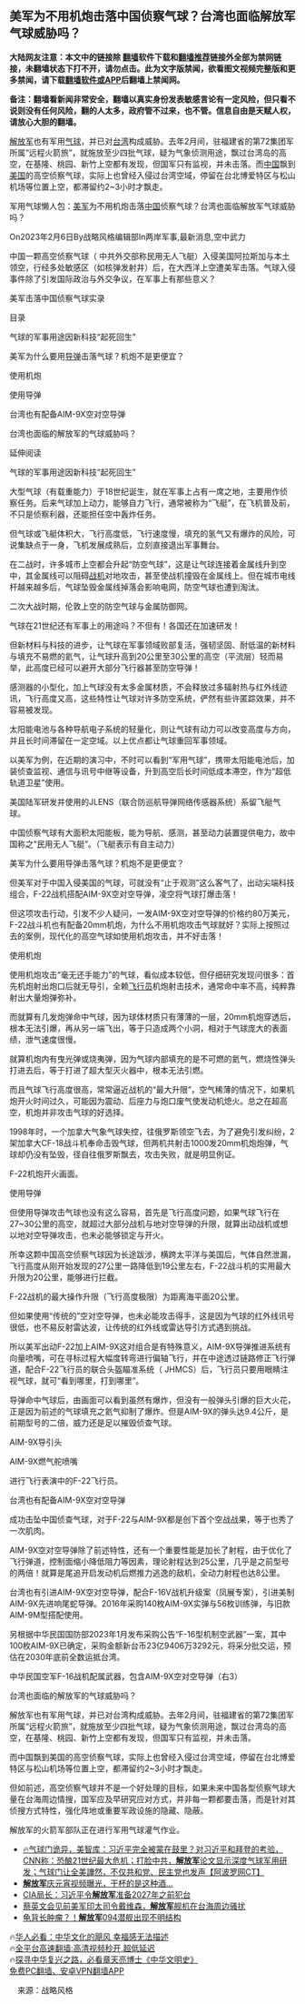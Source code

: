  <!-- 面包屑导航 --> <h2>美军为不用机炮击落中国侦察气球？台湾也面临解放军气球威胁吗？</h2> <p class="notice"><b>大陆网友注意：本文中的链接除 <a href="https://github.com/bannedbook/fanqiang" >翻墙</a>软件下载和<a href="https://github.com/killgcd/justmysocks/blob/master/README.md">翻墙推荐</a>链接外全部为禁网链接，未翻墙状态下打不开，请勿点击。此为文字版禁闻，欲看图文视频完整版和更多禁闻，请下载<a href="https://github.com/bannedbook/fanqiang">翻墙软件或APP</a>后翻墙上禁闻网。</p><p>备注：翻墙看新闻非常安全，翻墙以真实身份发表敏感言论有一定风险，但只看不说则没有任何风险，翻的人太多，政府管不过来，也不管。信息自由是天赋人权，请放心大胆的翻墙。</b></p>  <div class="entry"> <p id="summary"><a href="https://www.bannedbook.org/bnews/tag/%e8%a7%a3%e6%94%be%e5%86%9b/" class="st_tag internal_tag" rel="tag" title="标签 解放军 下的日志">解放军</a>也有军用<a href="https://www.bannedbook.org/bnews/tag/%E6%B0%94%E7%90%83/" class="st_tag internal_tag" rel="tag" title="标签 气球 下的日志">气球</a>，并已对<a href="https://www.bannedbook.org/bnews/tag/%e5%8f%b0%e6%b9%be/" class="st_tag internal_tag" rel="tag" title="标签 台湾 下的日志">台湾</a>构成威胁。去年2月间，驻福建省的第72集团军所属“远程火箭旅”，就施放至少四批气球，疑为气象侦测用途，飘过台湾岛的高空，在基隆、桃园、新竹上空都有发现，但国军只有监视，并未击落。而<span class='wp_keywordlink_affiliate'><a href="https://www.bannedbook.org/" title="中国" target="_blank">中国</a></span>飘到<a href="https://www.bannedbook.org/bnews/tag/%e7%be%8e%e5%9b%bd/" class="st_tag internal_tag" rel="tag" title="标签 美国 下的日志">美国</a>的高空侦察气球，实际上也曾经入侵过台湾空域，停留在台北博爱特区与松山机场等位置上空，都滞留约2~3小时才飘走。</p> <p id="conimg">军用气球懒人包：<a href="https://www.bannedbook.org/bnews/tag/%e7%be%8e%e5%86%9b/" class="st_tag internal_tag" rel="tag" title="标签 美军 下的日志">美军</a>为不用机炮击落<a href="https://www.bannedbook.org/bnews/tag/%E4%B8%AD%E5%9B%BD/" class="st_tag internal_tag" rel="tag" title="标签 中国 下的日志">中国</a>侦察气球？台湾也面临解放军气球威胁吗？</p> <p>On2023年2月6日By战略风格编辑部In两岸军事,最新消息,空中武力</p> <p>中国一颗高空侦察气球（ 中共外交部称民用无人飞艇）入侵美国阿拉斯加与本土领空，行经多处敏感区（如核弹发射井）后，在大西洋上空遭美军击落。气球入侵事件除了引发国际政治与外交争议，在军事上有那些意义？</p> <p>美军击落中国侦察气球实录</p> <p>目录</p> <p>气球的军事用途因新科技“起死回生”</p> <p>美军为什么要用<a href="https://www.bannedbook.org/bnews/tag/%e5%af%bc%e5%bc%b9/" class="st_tag internal_tag" rel="tag" title="标签 导弹 下的日志">导弹</a>击落气球？机炮不是更便宜？</p> <p>使用机炮</p> <p>使用导弹</p> <p>台湾也有配备AIM-9X空对空导弹</p> <p>台湾也面临的解放军的气球威胁吗？</p> <p>延伸阅读</p> <p>气球的军事用途因新科技“起死回生”</p>  <p>大型气球（有载重能力）于18世纪诞生，就在军事上占有一席之地，主要用作侦察任务。后来气球加上动力，能够自力飞行，通常被称为“飞艇”，在飞机普及前，不只是侦察利器，还能担任空中轰炸任务。</p> <p>但气球或飞艇体积大，飞行高度低，飞行速度慢，填充的氢气又有爆炸的风险，可说集缺点于一身，飞机发展成熟后，立刻直接退出军事舞台。</p> <p>在二战时，许多城市上空都会升起“防空气球”，这是让气球连接着金属线升到空中，其金属线可以阻碍<a href="https://www.bannedbook.org/bnews/tag/%e6%88%98%e6%9c%ba/" class="st_tag internal_tag" rel="tag" title="标签 战机 下的日志">战机</a>对地攻击，甚至使战机撞毁在金属线上。但在城市电线杆越来越多后，气球坠毁金属线掉落会影响电网，防空气球也遭到淘汰。</p> <p>二次大战时期，伦敦上空的防空气球与金属防御网。</p> <p>气球在21世纪还有军事上的用途吗？不但有！各国还在加速研发！</p> <p>但新材料与科技的进步，让气球在军事领域败部复活，强韧坚固、耐低温的新材料与填充不易燃的氦气，让气球升高到20公里至30公里的高空（平流层）轻而易举，此高度已经可以避开大部分飞行器甚至防空导弹！</p> <p>感测器的小型化，加上气球没有太多金属材质，不会释放过多辐射热与红外线迹讯，飞行高度又高，这些特性让气球对许多防空系统，俨然有些许匿踪效果，并不容易被发现。</p> <p>太阳能电池与各种导航电子系统的轻量化，则让气球有动力可以改变高度与方向，并且长时间滞留在一定空域。以上优点都让气球重回军事领域。</p> <p>以美军为例，在近期的演习中，不时可以看到“军用气球”，携带太阳能电池后，加装侦查监视、通信与讯号中继等设备，升到高空后长时间低成本滞空，作为“超低轨道卫星”使用。</p> <p>美国陆军研发并使用的JLENS（联合防巡航导弹网络传感器系统）系留飞艇气球。</p> <p>中国侦察气球有大面积太阳能板，能为导航、感测，甚至动力装置提供电力，故中国称之“民用无人飞艇”。（飞艇表示有自主动力）</p> <p>美军为什么要用导弹击落气球？机炮不是更便宜？</p> <p>但美军对于中国入侵美国的气球，可就没有“止于观测”这么客气了，出动尖端科技组合，F-22战机搭配AIM-9X空对空导弹，凌空将气球打爆击落！</p> <p>但这项攻击行动，引发不少人疑问，一发AIM-9X空对空导弹的价格约80万美元，F-22战斗机也有配备20mm机炮，为什么不用机炮攻击气球就好？实际上按照过去的案例，现代化的高空气球如使用机炮攻击，并不好击落！</p>  <p>使用机炮</p> <p>使用机炮攻击“毫无还手能力”的气球，看似成本较低，但仔细研究发现问很多：首先机炮射出炮口后就无导引，全赖<a href="https://www.bannedbook.org/bnews/tag/%e9%a3%9e%e8%a1%8c%e5%91%98/" class="st_tag internal_tag" rel="tag" title="标签 飞行员 下的日志">飞行员</a>机炮射击技术，通常命中率不高，纯粹靠射出大量炮弹弥补。</p> <p>而就算有几发炮弹命中气球，因为球体材质只有薄薄的一层，20mm机炮穿透后，根本无法引爆，再从另一端飞出，等于只造成两个小洞，相对于气球庞大的表面绩，泄气速度很慢。</p> <p>就算机炮内有曳光弹或烧夷弹，因为气球内部填充的是不可燃的氦气，燃烧性弹头打进去后，等于打进了超大型灭火器中，根本无法引燃。</p> <p>而且气球飞行高度很高，常常逼近战机的“最大升限”，空气稀薄的情况下，如果机炮开火时间过久，可能因为震动、后座力与炮口废气使发动机熄火。总之在超高空，机炮并非攻击气球的好选择。</p> <p>1998年时，一个加拿大气象气球失控，往俄罗斯领空飞去，为了避免引发纠纷，2架加拿大CF-18战斗机奉命击毁气球，但两机共射击1000发20mm机炮炮弹，气球却仍没有坠毁，径自往俄罗斯飘去，攻击失败，就是明显例证。</p> <p>F-22机炮开火画面。</p> <p>使用导弹</p> <p>但使用导弹攻击气球也没有这么容易，首先是飞行高度问题，如果气球飞行在27~30公里的高空，就超过大部分战机与地对空导弹的升限，就算出动战机或想以地对空导弹攻击，也未必能够锁定与开火。</p> <p>所幸这颗中国高空侦察气球因为长途跋涉，横跨太平洋与美国后，气体自然泄漏，飞行高度从刚开始发现的27公里一路降低到19公里左右，F-22战斗机的实用最大升限为20公里，能够进行拦截。</p> <p>F-22战机的最大操作升限（飞行高度极限）为距离海平面20公里。</p> <p>但如果使用“传统的”空对空导弹，也未必能攻击得手，这是因为气球的红外线讯号很低，也不易反射雷达波，让传统的红外线或雷达导引方式遇到挑战。</p> <p>所以美军出动F-22加上AIM-9X这对组合是有特殊意义，AIM-9X导弹推进系统有向量喷嘴，可在寻标过程大幅度转弯进行偏轴飞行，并在中途透过链路修正飞行弹道，配合F-22飞行员的联合头盔瞄准系统（ JHMCS）后，飞行员只要用眼睛注视气球，就可“看到哪里，打到哪里”。</p> <p>导弹命中气球后，由画面可以看到虽然有爆炸，但没有一般弹头引爆的巨大火花，正是因为前述的气球填充之氦气抑制了爆炸。但是AIM-9X的弹头达9.4公斤，是前期型号的二倍，威力还是足以摧毁侦查气球。</p>  <p>AIM-9X导引头</p> <p>AIM-9X燃气舵喷嘴</p> <p>进行飞行表演中的F-22飞行员。</p> <p>台湾也有配备AIM-9X空对空导弹</p> <p>成功击坠中国侦查气球，对于F-22与AIM-9X都是创下首个空战战果，等于也秀了一次肌肉。</p> <p>AIM-9X空对空导弹除了前述特性，还有一个重要性能是加长了射程，由于优化了飞行弹道，控制面缩小降低阻力等因素，理论射程达到25公里，几乎是之前型号的两倍！就算是尾追开启发动机后燃推力逃逸的敌机，全动力射程也达8公里。</p> <p>台湾也有引进AIM-9X空对空导弹，配合F-16V战机升级案（凤展专案），引进美制AIM-9X先进响尾蛇导弹。2016年采购140枚AIM-9X实弹与56枚训练弹，与旧款AIM-9M型搭配使用。</p> <p>另根据中华民国国防部2023年1月发布采购公告“F-16型机制空武器”一案，其中100枚AIM-9X已确定，采购金额新台币23亿9406万3292元，将采分批交运，预估在2030年底前全数运抵台湾。</p> <p>中华民国空军F-16战机配属武器，包含AIM-9X空对空导弹（右3）</p> <p>台湾也面临的解放军的气球威胁吗？</p> <p>解放军也有军用气球，并已对台湾构成威胁。去年2月间，驻福建省的第72集团军所属“远程火箭旅”，就施放至少四批气球，疑为气象侦测用途，飘过台湾岛的高空，在基隆、桃园、新竹上空都有发现，但国军只有监视，并未击落。</p> <p>而中国飘到美国的高空侦察气球，实际上也曾经入侵过台湾空域，停留在台北博爱特区与松山机场等位置上空，都滞留约2~3小时才飘走。</p> <p>但如前述，高空侦察气球并不是一个好处理的目标，如果未来中国各型侦察气球大量在台海周边情搜，国军应及早研究应对方式，并非每一颗都要击落，而是针对其侦搜方式特性，强化阵地或重要军政设施的隐藏、隐蔽。</p> <p>解放军的火箭军部队正在进行军用气球灌气作业。</p>  <!--<div id="taboola-mid-1"></div>--><ul class='op-related-articles' title='相关阅读'> <li><a href='https://www.bannedbook.org/bnews/sohnews/20230207/1845417.html' target='_blank'>🔥气球门诡异，美智库：习近平完全被蒙在鼓里？对习近平和拜登的考验， CNN称：恐酿21世纪最大危机；打脸中共，<b>解放军</b>论文显示深度气球军用研发；气球门让全美譁然，不仅共和党、民主党也发声【阿波罗网CT】</a></li> <li><a href='https://www.bannedbook.org/bnews/cnnews/20230206/1845143.html' target='_blank'><b>解放军</b>庆元宵视频曝光，干杯的是这种酒…</a></li> <li><a href='https://www.bannedbook.org/bnews/ssgc/20230203/1844103.html' target='_blank'>CIA局长：习近平令<b>解放军</b>准备2027年之前犯台</a></li> <li><a href='https://www.bannedbook.org/bnews/headline/20230202/1843741.html' target='_blank'>蔡英文会见前美军印太司令戴维森，<b>解放军</b>舰机在台海周边骚扰</a></li> <li><a href='https://www.bannedbook.org/bnews/cbnews/20230202/1843652.html' target='_blank'>龟背长肿瘤？！<b>解放军</b>094潜舰出现不明结构</a></li> </ul> <p class="texttj"> 🔥<a href="https://www.bannedbook.org/bnews/comments/20220220/1694796.html" target="_blank">华人必看：中华文化的飓风 幸福感无法描述</a><br/> 🔥<a href="https://github.com/bannedbook/fanqiang/wiki/V2ray%E6%9C%BA%E5%9C%BA" target="_blank">全平台高速翻墙:高清视频秒开,超低延迟</a><br/> 🔥<a href="https://www.bannedbook.org/bnews/comments/20220808/1768773.html" target="_blank">探寻中华复兴之路，必看章天亮博士《中华文明史》</a><br/> <a href="https://github.com/bannedbook/fanqiang/wiki/%E7%A6%81%E9%97%BB%E7%BD%91%E5%AE%89%E5%8D%93%E7%BF%BB%E5%A2%99%E6%96%B0%E9%97%BBAPP" target="_blank">免费PC翻墙、安卓VPN翻墙APP</a><br/> </p><p class="src-info">　来源：战略风格 </p><a name='sharetosocial'></a> <div style="margin-bottom:5px;padding-bottom:5px;clear:both"> <div id="archive-pix-1" class="banner-ads"> <!-- AuctionX Display platform tag START --> <div id="27602x728x90x621x_ADSLOT1" clicktrack="%%CLICK_URL_ESC%%"></div>  <!-- AuctionX Display platform tag END --> </div> <div id="archive-pix-2" class="banner-ads"> <!-- AuctionX Display platform tag START --> <div id="27556x300x250x621x_ADSLOT1" clicktrack="%%CLICK_URL_ESC%%" style="margin:0 auto;text-align:center"></div>  <!-- AuctionX Display platform tag END --> </div> </div>  <div id="archive-pix-1" class="banner-ads"> <!-- AuctionX Display platform tag START --> <div id="27603x728x90x621x_ADSLOT1" clicktrack="%%CLICK_URL_ESC%%"></div>  <!-- AuctionX Display platform tag END --> </div> </div><!--END ENTRY--> 